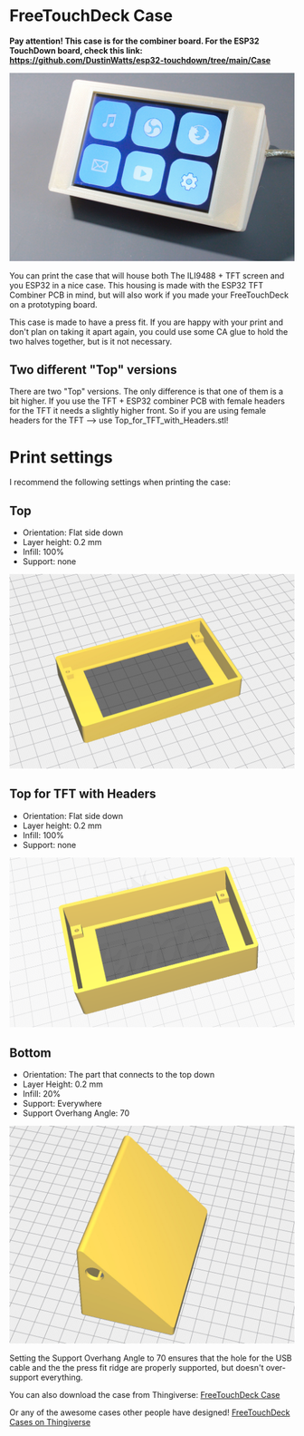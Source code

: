 # FreeTouchDeck Case

**Pay attention! This case is for the combiner board. For the ESP32 TouchDown board, check this link: https://github.com/DustinWatts/esp32-touchdown/tree/main/Case**

![](freetouchdeck_case1.jpg)

You can print the case that will house both The ILI9488 + TFT screen and you ESP32 in a nice case. This housing is made with the ESP32 TFT Combiner PCB in mind, but will also work if you made your FreeTouchDeck on a prototyping board.

This case is made to have a press fit. If you are happy with your print and don't plan on taking it apart again, you could use some CA glue to hold the two halves together, but is it not necessary.

## Two different "Top" versions

There are two "Top" versions. The only difference is that one of them is a bit higher. If you use the TFT + ESP32 combiner PCB with female headers for the TFT it needs a slightly higher front. So if you are using female headers for the TFT --> use Top_for_TFT_with_Headers.stl!

# Print settings

I recommend the following settings when printing the case:

## Top

- Orientation: Flat side down
- Layer height: 0.2 mm
- Infill: 100%
- Support: none

![](top_screenshot.jpg)

## Top for TFT with Headers

- Orientation: Flat side down
- Layer height: 0.2 mm
- Infill: 100%
- Support: none

![](Case_for_tft_with_headers.png)


## Bottom

- Orientation: The part that connects to the top down
- Layer Height: 0.2 mm
- Infill: 20%
- Support: Everywhere
- Support Overhang Angle: 70

![](bottom_screenshot.jpg)

Setting the Support Overhang Angle to 70 ensures that the hole for the USB cable and the the press fit ridge are properly supported, but doesn't over-support everything.

You can also download the case from Thingiverse: [FreeTouchDeck Case](https://www.thingiverse.com/thing:4661069)

Or any of the awesome cases other people have designed! [FreeTouchDeck Cases on Thingiverse](https://www.thingiverse.com/search?q=freetouchdeck&type=things&sort=relevant)
